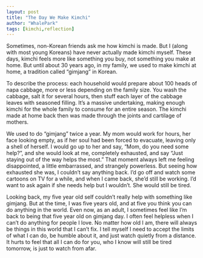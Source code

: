 ```yaml
---
layout: post
title: "The Day We Make Kimchi"
author: "WhalePark"
tags: [kimchi,reflection]
---
```


Sometimes, non-Korean friends ask me how kimchi is made. But I (along with most young Koreans) have never actually made kimchi myself. These days, kimchi feels more like something you buy, not something you make at home. But until about 30 years ago, in my family, we used to make kimchi at home, a tradition called “gimjang” in Korean.

To describe the process: each household would prepare about 100 heads of napa cabbage, more or less depending on the family size. You wash the cabbage, salt it for several hours, then stuff each layer of the cabbage leaves with seasoned filling. It’s a massive undertaking, making enough kimchi for the whole family to consume for an entire season. The kimchi made at home back then was made through the joints and cartilage of mothers. 

We used to do “gimjang” twice a year. My mom would work for hours, her face looking empty, as if her soul had been forced to evacuate, leaving only a shell of herself. I would go up to her and say, “Mom, do you need some help?”, and she would look at me, completely exhausted, and say “Just staying out of the way helps the most.” That moment always left me feeling disappointed, a little embarrassed, and strangely powerless. But seeing how exhausted she was, I couldn’t say anything back. I’d go off and watch some cartoons on TV for a while, and when I came back, she’d still be working. I’d want to ask again if she needs help but I wouldn’t. She would still be tired.

Looking back, my five year old self couldn’t really help with something like gimjang. But at the time, I was five years old, and at five you think you can do anything in the world. Even now, as an adult, I sometimes feel like I’m back to being that five year old on gimjang day. I often feel helpless when I can’t do anything for people I love. No matter how old I am, there will always be things in this world that I can’t fix. I tell myself I need to accept the limits of what I can do, be humble about it, and just watch quietly from a distance. It hurts to feel that all I can do for you, who I know will still be tired tomorrow, is just to watch from afar.
